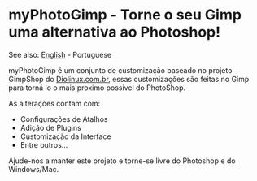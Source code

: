 myPhotoGimp - Torne o seu Gimp uma alternativa ao Photoshop!
========

See also: [English](https://github.com/rafaelvieiras/myphotogimp/) - Portuguese

myPhotoGimp é um conjunto de customização baseado no projeto GimpShop do [Diolinux.com.br](http://www.diolinux.com.br/2014/08/gimpshop-tranforme-o-gimp-no-photoshop.html), essas customizações são feitas no Gimp para torná lo o mais proximo possivel do PhotoShop.

As alterações contam com:
- Configurações de Atalhos
- Adição de Plugins
- Customização da Interface
- Entre outros...

Ajude-nos a manter este projeto e torne-se livre do Photoshop e do Windows/Mac.
